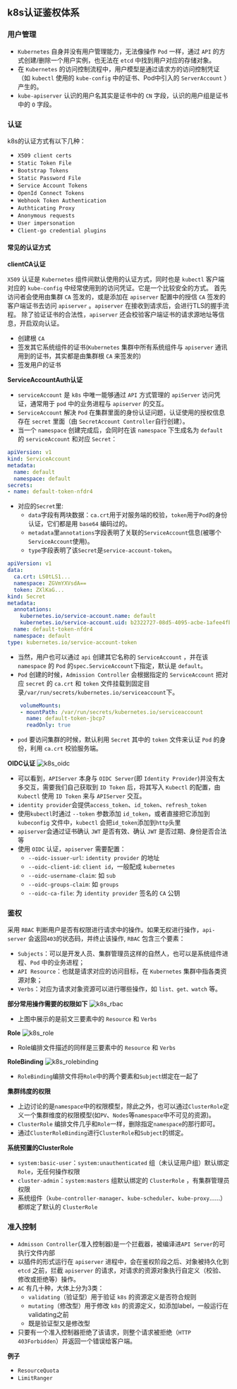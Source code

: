 ## k8s认证鉴权体系
### 用户管理
- `Kubernetes` 自身并没有用户管理能力，无法像操作 `Pod` 一样，通过 `API` 的方式创建/删除一个用户实例，也无法在 `etcd` 中找到用户对应的存储对象。
- 在 `Kubernetes` 的访问控制流程中，用户模型是通过请求方的访问控制凭证（如 `kubectl` 使用的 `kube-config` 中的证书、Pod中引入的 `ServerAccount` ）产生的。
- `kube-apiserver` 认识的用户名其实是证书中的 `CN` 字段，认识的用户组是证书中的 `O` 字段。

### 认证
k8s的认证方式有以下几种：
- `X509 client certs`
- `Static Token File`
- `Bootstrap Tokens`
- `Static Password File`
- `Service Account Tokens`
- `OpenId Connect Tokens`
- `Webhook Token Authentication`
- `Authticating Proxy`
- `Anonymous requests`
- `User impersonation`
- `Client-go credential plugins`

#### 常见的认证方式
**clientCA认证**

`X509` 认证是 `Kubernetes` 组件间默认使用的认证方式，同时也是 `kubectl` 客户端对应的 `kube-config` 中经常使用到的访问凭证。它是一个比较安全的方式。
首先访问者会使用由集群 `CA` 签发的，或是添加在 `apiserver` 配置中的授信 `CA` 签发的客户端证书去访问 `apiserver` 。`apiserver` 在接收到请求后，会进行TLS的握手流程。
除了验证证书的合法性，`apiserver` 还会校验客户端证书的请求源地址等信息，开启双向认证。
- 创建根 `CA`
- 签发其它系统组件的证书(`Kubernetes` 集群中所有系统组件与 `apiserver` 通讯用到的证书，其实都是由集群根 `CA` 来签发的)
- 签发用户的证书

**ServiceAccountAuth认证**
- `serviceAccount` 是 `k8s` 中唯一能够通过 `API` 方式管理的 `apiServer` 访问凭证，通常用于 `pod` 中的业务进程与 `apiserver` 的交互。
- `ServiceAccount` 解决 `Pod` 在集群里面的身份认证问题，认证使用的授权信息存在 `secret` 里面（由 `SecretAccount Controller`自行创建）。
- 当一个 `namespace` 创建完成后，会同时在该 `namespace` 下生成名为 `default` 的 `serviceAccount` 和对应 `Secret`：
```yaml
apiVersion: v1
kind: ServiceAccount
metadata:
  name: default
  namespace: default
secrets:
- name: default-token-nfdr4   
```
- 对应的`Secret`里:
  - `data`字段有两块数据：`ca.crt`用于对服务端的校验，`token`用于`Pod`的身份认证，它们都是用 `base64` 编码过的。
  - `metadata`里`annotations`字段表明了关联的`ServiceAccount`信息(被哪个`ServiceAccount`使用)。
  - `type`字段表明了该`Secret`是`service-account-token`。
```yaml
apiVersion: v1
data:
  ca.crt: LS0tLS1...
  namespace: ZGVmYXVsdA==
  token: ZXlKaG...
kind: Secret
metadata:
  annotations:
    kubernetes.io/service-account.name: default
    kubernetes.io/service-account.uid: b2322727-08d5-4095-acbe-1afee4fb5e6c
  name: default-token-nfdr4
  namespace: default
type: kubernetes.io/service-account-token
```
- 当然，用户也可以通过 `api` 创建其它名称的 `ServiceAccount` ，并在该 `namespace` 的 `Pod` 的`spec.ServiceAccount`下指定，默认是 `default`。
- `Pod` 创建的时候，`Admission Controller` 会根据指定的 `ServiceAccount` 把对应 `secret` 的 `ca.crt` 和 `token` 文件挂载到固定目录`/var/run/secrets/kubernetes.io/serviceaccount`下。
```yaml
    volumeMounts:
    - mountPath: /var/run/secrets/kubernetes.io/serviceaccount
      name: default-token-jbcp7
      readOnly: true
```
- `pod` 要访问集群的时候，默认利用 `Secret` 其中的 `token` 文件来认证 `Pod` 的身份，利用 `ca.crt` 校验服务端。

**OIDC认证**
![k8s_oidc](https://github.com/com-wushuang/goBasic/blob/main/image/k8s_oidc.png)
- 可以看到，`APIServer` 本身与 `OIDC Server`(即 `Identity Provider`)并没有太多交互，需要我们自己获取到 `ID Token` 后，将其写入 `Kubectl` 的配置，由 `Kubectl` 使用 `ID Token` 来与 `APIServer` 交互。
- `identity provider`会提供`access_token`、`id_token`、`refresh_token`
- 使用`kubectl`时通过 `--token` 参数添加 `id_token`，或者直接把它添加到 `kubeconfig` 文件中，`kubectl` 会把`id_token`添加到`http`头里
- `apiserver`会通过证书确认 `JWT` 是否有效、确认 `JWT` 是否过期、身份是否合法等
- 使用 `OIDC` 认证，`apiserver` 需要配置：
  - `--oidc-issuer-url`: `identity provider` 的地址
  - `--oidc-client-id`: `client id`，一般配成 `kubernetes`
  - `--oidc-username-claim`: 如 `sub`
  - `--oidc-groups-claim`: 如 `groups`
  - `--oidc-ca-file`: 为 `identity provider` 签名的 `CA` 公钥

### 鉴权
采用 `RBAC` 判断用户是否有权限进行请求中的操作。如果无权进行操作，`api-server` 会返回`403`的状态码，并终止该操作, `RBAC` 包含三个要素：
- `Subjects`：可以是开发人员、集群管理员这样的自然人，也可以是系统组件进程、`Pod` 中的业务进程；
- `API Resource`：也就是请求对应的访问目标，在 `Kubernetes` 集群中指各类资源对象；
- `Verbs`：对应为请求对象资源可以进行哪些操作，如 `list、get、watch` 等。

**部分常用操作需要的权限如下**
![k8s_rbac](https://github.com/com-wushuang/goBasic/blob/main/image/k8s_rbac.png)
- 上图中展示的是前文三要素中的 `Resource` 和 `Verbs`

**Role**
![k8s_role](https://github.com/com-wushuang/goBasic/blob/main/image/k8s_role.png)
- Role编排文件描述的同样是三要素中的 `Resource` 和 `Verbs`

**RoleBinding**
![k8s_rolebinding](https://github.com/com-wushuang/goBasic/blob/main/image/k8s_rolebinding.png)
- `RoleBinding`编排文件将`Role`中的两个要素和`Subject`绑定在一起了

**集群纬度的权限**
- 上边讨论的是`namespace`中的权限模型，除此之外，也可以通过`ClusterRole`定义一个集群维度的权限模型(如`PV`、`Nodes`等`namespace`中不可见的资源)。
- `ClusterRole` 编排文件几乎和`Role`一样，删除指定`namespace`的那行即可。
- 通过`ClusterRoleBinding`进行`ClusterRole`和`Subject`的绑定。

**系统预置的ClusterRole**
- `system:basic-user`：`system:unauthenticated` 组（未认证用户组）默认绑定 `Role`，无任何操作权限
- `cluster-admin`：`system:masters` 组默认绑定的 `ClusterRole` ，有集群管理员权限
- 系统组件（`kube-controller-manager`、`kube-scheduler`、`kube-proxy`......）都绑定了默认的 `ClusterRole`

### 准入控制
- `Admisson Controller`(准入控制器)是一个拦截器，被编译进`API Server`的可执行文件内部
- 以插件的形式运行在 `apiserver` 进程中，会在鉴权阶段之后、对象被持久化到 `etcd` 之前，拦截 `apiserver` 的请求，对请求的资源对象执行自定义（校验、修改或拒绝等）操作。
- `AC` 有几十种，大体上分为3类：
  - `validating`（验证型）用于验证 `k8s` 的资源定义是否符合规则
  - `mutating`（修改型）用于修改 `k8s` 的资源定义，如添加label，一般运行在validating之前
  - 既是验证型又是修改型
- 只要有一个准入控制器拒绝了该请求，则整个请求被拒绝（`HTTP 403Forbidden`）并返回一个错误给客户端。

**例子**
- `ResourceQuota`
- `LimitRanger`